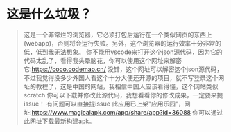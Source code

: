 # 这是什么垃圾？


> 这是一个非常烂的浏览器，它必须打包后运行在一个类似网页的东西上(webapp)，否则将会运行失败。另外，这个浏览器的运行效率十分非常的低，低到我无法想象。
你不能用vscode来打开这个json源代码，因为它的代码太乱了，看得我头晕脑花，你可以使用这个网址来解密它:https://coco.codemao.cn/
没错，这个网址可以解密这个json源代码，不过我觉得没多少外国人看这个十分大便还开源的项目，就不写登录这个网址的教程了，这是中国的网站，我相信中国人应该看得懂，这个网站类似scratch
你可以下载并修改此源代码，我想看看你的修改成果，一定要来提issue！
有问题可以直接提issue
此应用已上架"应用乐园"，网址:https://www.magicalapk.com/app/share/app?id=36088
你可以通过此网址下载最新构建apk。
